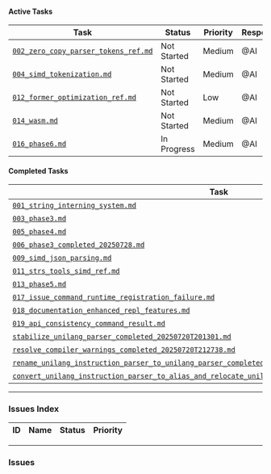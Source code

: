#### Active Tasks

| Task | Status | Priority | Responsible |
|---|---|---|---|
| [`002_zero_copy_parser_tokens_ref.md`](./002_zero_copy_parser_tokens_ref.md) | Not Started | Medium | @AI |
| [`004_simd_tokenization.md`](./004_simd_tokenization.md) | Not Started | Medium | @AI |
| [`012_former_optimization_ref.md`](./012_former_optimization_ref.md) | Not Started | Low | @AI |
| [`014_wasm.md`](./014_wasm.md) | Not Started | Medium | @AI |
| [`016_phase6.md`](./016_phase6.md) | In Progress | Medium | @AI |

#### Completed Tasks

| Task | Status | Priority | Responsible |
|---|---|---|---|
| [`001_string_interning_system.md`](./completed/001_string_interning_system.md) | Completed | Medium | @AI |
| [`003_phase3.md`](./completed/003_phase3.md) | Completed | High | @AI |
| [`005_phase4.md`](./completed/005_phase4.md) | Completed | High | @AI |
| [`006_phase3_completed_20250728.md`](./completed/006_phase3_completed_20250728.md) | Completed | High | @AI |
| [`009_simd_json_parsing.md`](./completed/009_simd_json_parsing.md) | Completed | High | @AI |
| [`011_strs_tools_simd_ref.md`](./completed/011_strs_tools_simd_ref.md) | Completed | High | @AI |
| [`013_phase5.md`](./completed/013_phase5.md) | Completed | High | @AI |
| [`017_issue_command_runtime_registration_failure.md`](./completed/017_issue_command_runtime_registration_failure.md) | Completed | High | @user |
| [`018_documentation_enhanced_repl_features.md`](./completed/018_documentation_enhanced_repl_features.md) | Completed | High | @maintainers |
| [`019_api_consistency_command_result.md`](./completed/019_api_consistency_command_result.md) | Completed | Medium | @maintainers |
| [`stabilize_unilang_parser_completed_20250720T201301.md`](../../alias/unilang_parser/task/stabilize_unilang_parser_completed_20250720T201301.md) | Completed | High | @AI |
| [`resolve_compiler_warnings_completed_20250720T212738.md`](../../alias/unilang_parser/task/resolve_compiler_warnings_completed_20250720T212738.md) | Completed | High | @AI |
| [`rename_unilang_instruction_parser_to_unilang_parser_completed_20250720T214334.md`](../../alias/unilang_parser/task/rename_unilang_instruction_parser_to_unilang_parser_completed_20250720T214334.md) | Completed | High | @AI |
| [`convert_unilang_instruction_parser_to_alias_and_relocate_unilang_parser_completed_20250720T215202.md`](../../alias/unilang_parser/task/convert_unilang_instruction_parser_to_alias_and_relocate_unilang_parser_completed_20250720T215202.md) | Completed | High | @AI |

---

### Issues Index

| ID | Name | Status | Priority |
|---|---|---|---|

---

### Issues

